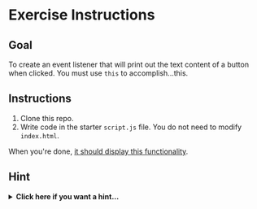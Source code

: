 # Exercise Instructions

## Goal

To create an event listener that will print out the text content of a button when clicked. You must use `this` to accomplish...this.

## Instructions

1. Clone this repo.
2. Write code in the starter `script.js` file. You do not need to modify `index.html`.

When you're done, [it should display this functionality](git@github.com:ga-wdi-exercises/events-this-practice.git).

## Hint

<details>
  <summary><strong>Click here if you want a hint...</strong></summary>
  
  You may need to look up a few helpful methods to use along with `$(this)` in the [jQuery docs](http://api.jquery.com/). Some methods to keep an eye out for are listed below, but bear in mind that one might be best suited for the exercise.

  - `.html()`
  - `.text()`
  - `.contents()`
  
</details>
